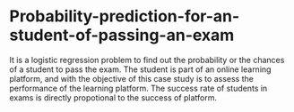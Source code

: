 # Probability-prediction-for-an-student-of-passing-an-exam
It is a logistic regression problem  to find out the probability or the chances of a student to pass the exam. The student is part of an online learning platform, and with the objective of this case study is to assess the performance of the learning platform. The success rate of students in exams is directly propotional to the success of platform.
